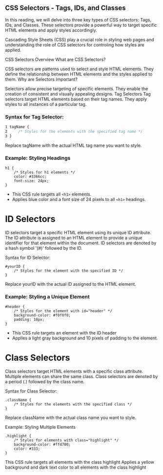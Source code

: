 
## CSS Selectors - Tags, IDs, and Classes

In this reading, we will delve into three key types of CSS selectors: Tags, IDs, and Classes. These selectors provide a powerful way to target specific HTML elements and apply styles accordingly.

Cascading Style Sheets (CSS) play a crucial role in styling web pages and understanding the role of CSS selectors for controling how styles are applied.

CSS Selectors Overview
What are CSS Selectors?

CSS selectors are patterns used to select and style HTML elements.
They define the relationship between HTML elements and the styles applied to them.
Why are Selectors Important?

Selectors allow precise targeting of specific elements.
They enable the creation of consistent and visually appealing designs.
Tag Selectors
Tag selectors target HTML elements based on their tag names. They apply styles to all instances of a particular tag.

### Syntax for Tag Selector:
```CSS
1 tagName {
2     /* Styles for the elements with the specified tag name */
3 }
```
Replace tagName with the actual HTML tag name you want to style.

### Example: Styling Headings

```
h1 { 
    /* Styles for h1 elements */ 
    color: #3366cc; 
    font-size: 24px; 
}
```

* This CSS rule targets all `<h1>` elements.
* Applies blue color and a font size of 24 pixels to all `<h1>` headings.

# ID Selectors
ID selectors target a specific HTML element using its unique ID attribute. The ID attribute is assigned to an HTML element to provide a unique identifier for that element within the document. ID selectors are denoted by a hash symbol '(#)' followed by the ID.

Syntax for ID Selector:
```
#yourID {
    /* Styles for the element with the specified ID */
}
```

Replace yourID with the actual ID assigned to the HTML element.

### Example: Styling a Unique Element
```
#header {
    /* Styles for the element with id="header" */ 
    background-color: #f0f0f0; 
    padding: 10px; 
}
```

* This CSS rule targets an element with the ID header
* Applies a light gray background and 10 pixels of padding to the element.

# Class Selectors
Class selectors target HTML elements with a specific class attribute. Multiple elements can share the same class. Class selectors are denoted by a period (.) followed by the class name.

Syntax for Class Selector:
```
.className {
    /* Styles for the elements with the specified class */
}
```
Replace className with the actual class name you want to style.

Example: Styling Multiple Elements
```
.highlight { 
    /* Styles for elements with class="highlight" */
    background-color: #ffd700; 
    color: #333; 
}
```
This CSS rule targets all elements with the class highlight
Applies a yellow background and dark text color to all elements with the class highlight
